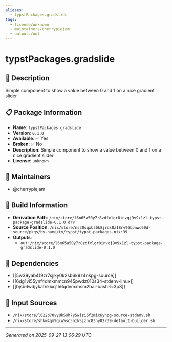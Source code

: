 ```yaml
---
aliases:
  - typstPackages.gradslide
tags:
  - license/unknown
  - maintainers/cherrypiejam
  - outputs/out
---
```


# typstPackages.gradslide

## 📝 Description

Simple component to show a value between 0 and 1 on a nice gradient slider

## 📋 Package Information

- **Name**: `typstPackages.gradslide`
- **Version**: `0.1.0`
- **Available**: ✅ Yes
- **Broken**: ✅ No
- **Description**: Simple component to show a value between 0 and 1 on a nice gradient slider
- **License**: `unknown`
## 👥 Maintainers

- @cherrypiejam


## 🔧 Build Information

- **Derivation Path**: `/nix/store/l6n65a50y7r8zdfxlgr8invqj9v9x1zl-typst-package-gradslide-0.1.0.drv`
- **Source Position**: `/nix/store/ns30sqxb36k8jrds8z18rv96bpnwc60d-source/pkgs/by-name/ty/typst/typst-packages.nix:39`
- **Outputs**:
  - `out`:  `/nix/store/l6n65a50y7r8zdfxlgr8invqj9v9x1zl-typst-package-gradslide-0.1.0`

## 🔗 Dependencies

- [[5w39yab419zr7sjiky0k2sb6k9z4nkpg-source]]
- [[6dg1vi55ynf4dmkmmcn945pwdz010s34-stdenv-linux]]
- [[bjsb6wdjykafnkixq156qdvmxhsm2bai-bash-5.3p3]]

## 📁 Input Sources

- `/nix/store/l622p70vy8k5sh7y5wizi5f2mic6ynpg-source-stdenv.sh`
- `/nix/store/shkw4qm9qcw5sc5n1k5jznc83ny02r39-default-builder.sh`

---
*Generated on 2025-09-27 13:06:29 UTC*

